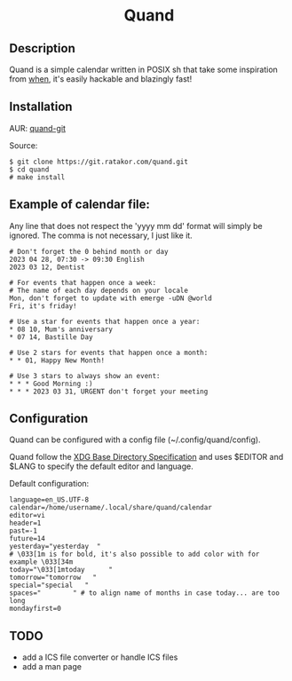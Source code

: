 <h1 align="center">Quand</h1>

## Description
Quand is a simple calendar written in POSIX sh that take some inspiration from [when](http://www.lightandmatter.com/when/when.html), it's easily hackable and blazingly fast!

## Installation
AUR: [quand-git](https://aur.archlinux.org/packages/quand-git)

Source:
```
$ git clone https://git.ratakor.com/quand.git
$ cd quand
# make install
```

## Example of calendar file:
Any line that does not respect the 'yyyy mm dd' format will simply be ignored.
The comma is not necessary, I just like it.
```
# Don't forget the 0 behind month or day
2023 04 28, 07:30 -> 09:30 English
2023 03 12, Dentist

# For events that happen once a week:
# The name of each day depends on your locale
Mon, don't forget to update with emerge -uDN @world
Fri, it's friday!

# Use a star for events that happen once a year:
* 08 10, Mum's anniversary
* 07 14, Bastille Day

# Use 2 stars for events that happen once a month:
* * 01, Happy New Month!

# Use 3 stars to always show an event:
* * * Good Morning :)
* * * 2023 03 31, URGENT don't forget your meeting
```

## Configuration
Quand can be configured with a config file (~/.config/quand/config).

Quand follow the [XDG Base Directory Specification](https://specifications.freedesktop.org/basedir-spec/basedir-spec-latest.html) and uses $EDITOR and $LANG to specify the default editor and language.

Default configuration:
```
language=en_US.UTF-8
calendar=/home/username/.local/share/quand/calendar
editor=vi
header=1
past=-1
future=14
yesterday="yesterday  "
# \033[1m is for bold, it's also possible to add color with for example \033[34m
today="\033[1mtoday      "
tomorrow="tomorrow   "
special="special   "
spaces="        " # to align name of months in case today... are too long
mondayfirst=0
```

## TODO
- add a ICS file converter or handle ICS files
- add a man page
